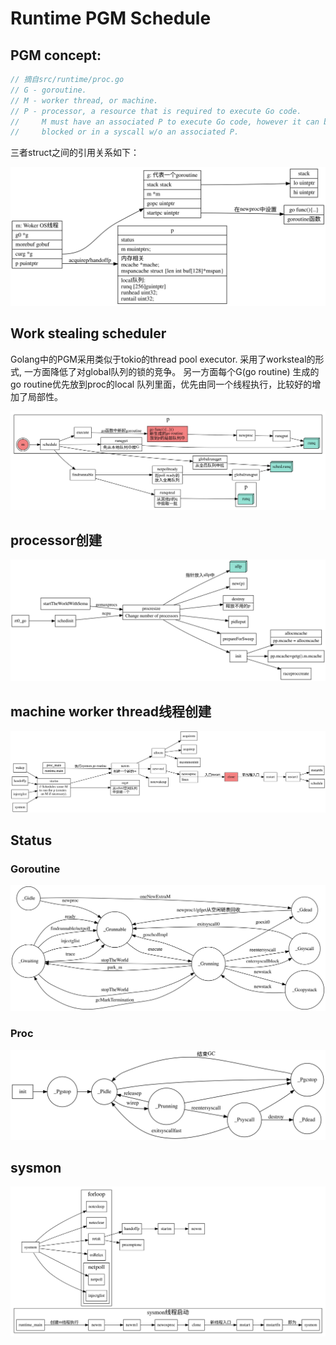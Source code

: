 # Runtime PGM Schedule

## PGM concept:

```go
// 摘自src/runtime/proc.go
// G - goroutine.
// M - worker thread, or machine.
// P - processor, a resource that is required to execute Go code.
//     M must have an associated P to execute Go code, however it can be
//     blocked or in a syscall w/o an associated P.
```
三者struct之间的引用关系如下：

![pgm-struct](./pgm-struct.svg)

## Work stealing scheduler

Golang中的PGM采用类似于tokio的thread pool executor.  采用了worksteal的形式, 一方面降低了对global队列的锁的竞争。
另一方面每个G(go routine) 生成的go routine优先放到proc的local 队列里面，优先由同一个线程执行，比较好的增加了局部性。

![pgm-work-stealing](./pgm-work-stealing.svg)

## processor创建

![processor](./processor.svg)

## machine worker thread线程创建

![m-os-thread](./m-os-thread.svg)

## Status

### Goroutine

![goroutine-status](./goroutine-status.svg)

### Proc

![proc-status](./proc-status.svg)

## sysmon

![sysmon](./sysmon.svg)
